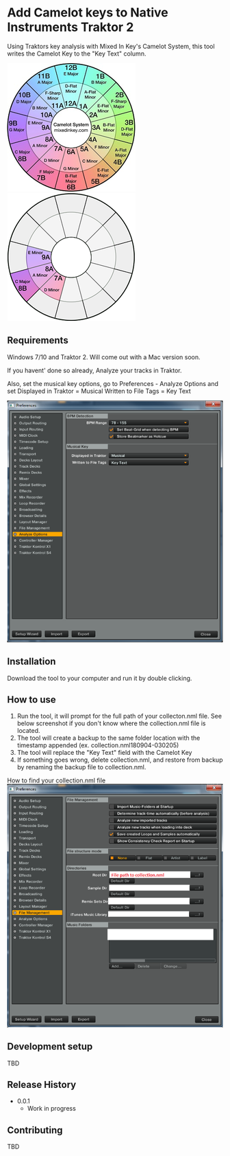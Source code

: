# Add Camelot keys to Native Instruments Traktor 2

Using Traktors key analysis with Mixed In Key's Camelot System, this tool writes the Camelot Key to the "Key Text" column. 

![](docs/camelot_wheel.jpg) ![](docs/harmonic_wheel.png)

## Requirements

Windows 7/10 and Traktor 2. Will come out with a Mac version soon.

If you havent' done so already, Analyze your tracks in Traktor.

Also, set the musical key options, go to Preferences - Analyze Options and set
Displayed in Traktor = Musical
Written to File Tags = Key Text

![](docs/key_settings.png)

## Installation

Download the tool to your computer and run it by double clicking.

## How to use

1. Run the tool, it will prompt for the full path of your collecton.nml file. See below screenshot if you don't know where the collection.nml file is located.
2. The tool will create a backup to the same folder location with the timestamp appended (ex. collection.nml180904-030205)
3. The tool will replace the "Key Text" field with the Camelot Key
4. If something goes wrong, delete collection.nml, and restore from backup by renaming the backup file to collection.nml.

How to find your collection.nml file
![](docs/filepath_nml.png)

## Development setup

TBD

## Release History

* 0.0.1
    * Work in progress

## Contributing

TBD
